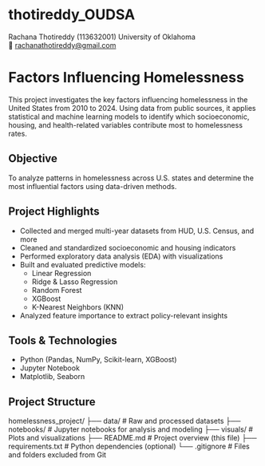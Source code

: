 # thotireddy_OUDSA
Rachana Thotireddy (113632001) 
University of Oklahoma  
📧 rachanathotireddy@gmail.com

# Factors Influencing Homelessness

This project investigates the key factors influencing homelessness in the United States from 2010 to 2024. Using data from public sources, it applies statistical and machine learning models to identify which socioeconomic, housing, and health-related variables contribute most to homelessness rates.

## Objective
To analyze patterns in homelessness across U.S. states and determine the most influential factors using data-driven methods.

## Project Highlights
- Collected and merged multi-year datasets from HUD, U.S. Census, and more
- Cleaned and standardized socioeconomic and housing indicators
- Performed exploratory data analysis (EDA) with visualizations
- Built and evaluated predictive models:
  - Linear Regression
  - Ridge & Lasso Regression
  - Random Forest
  - XGBoost
  - K-Nearest Neighbors (KNN)
- Analyzed feature importance to extract policy-relevant insights

## Tools & Technologies
- Python (Pandas, NumPy, Scikit-learn, XGBoost)
- Jupyter Notebook
- Matplotlib, Seaborn

## Project Structure
homelessness_project/
├── data/ # Raw and processed datasets
├── notebooks/ # Jupyter notebooks for analysis and modeling
├── visuals/ # Plots and visualizations
├── README.md # Project overview (this file)
├── requirements.txt # Python dependencies (optional)
└── .gitignore # Files and folders excluded from Git
